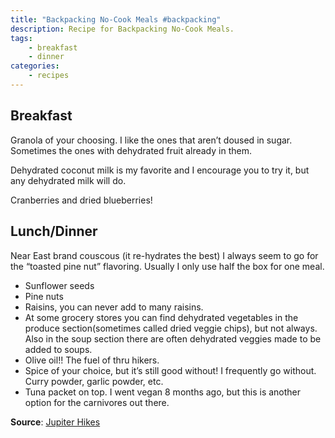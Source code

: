 ```yaml
---
title: "Backpacking No-Cook Meals #backpacking"
description: Recipe for Backpacking No-Cook Meals.
tags:
    - breakfast
    - dinner
categories:
    - recipes
---
```


## Breakfast

Granola of your choosing. I like the ones that aren’t doused in sugar. Sometimes the ones with dehydrated fruit already in them.

Dehydrated coconut milk is my favorite and I encourage you to try it, but any dehydrated milk will do.

Cranberries and dried blueberries!

## Lunch/Dinner

Near East brand couscous (it re-hydrates the best) I always seem to go for the
“toasted pine nut” flavoring. Usually I only use half the box for one meal.

- Sunflower seeds
- Pine nuts
- Raisins, you can never add to many raisins.
- At some grocery stores you can find dehydrated vegetables in the produce
section(sometimes called dried veggie chips), but not always. Also in the soup
section there are often dehydrated veggies made to be added to soups.
- Olive oil!! The fuel of thru hikers.
- Spice of your choice, but it’s still good without! I frequently go without. Curry powder, garlic powder, etc.
- Tuna packet on top. I went vegan 8 months ago, but this is another option for the carnivores out there.

**Source**: [Jupiter Hikes](https://jupiterhikes.com/2016/01/22/the-wonders-of-no-cook-meals-and-going-stoveless/)